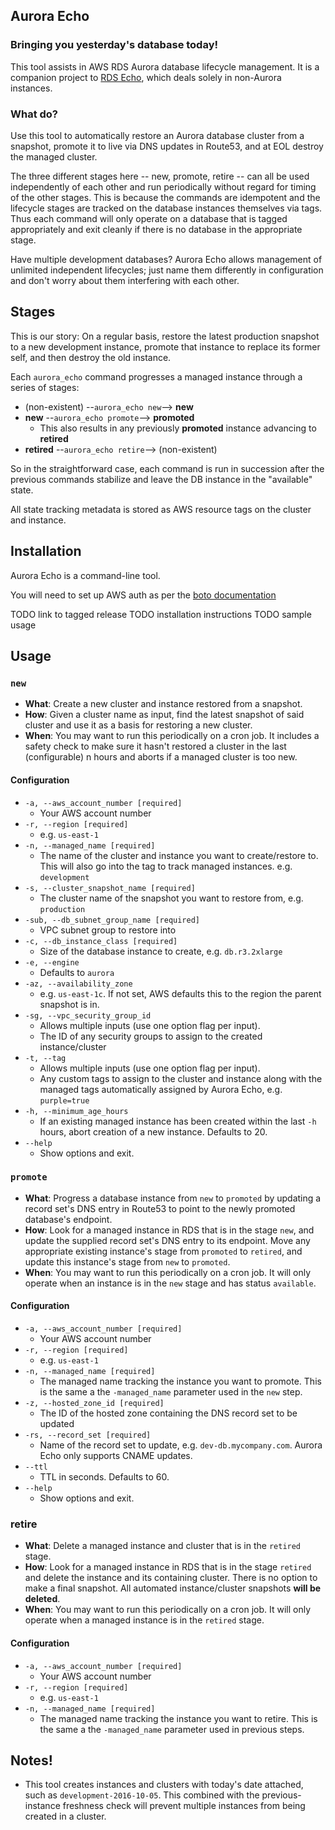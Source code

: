 
## Aurora Echo

### Bringing you yesterday's database today!
This tool assists in AWS RDS Aurora database lifecycle management. It is a companion project to [RDS Echo](https://github.com/blacklocus/rds-echo), which deals solely in non-Aurora instances.

### What do?
Use this tool to automatically restore an Aurora database cluster from a snapshot, promote it to live via DNS updates in Route53, and at EOL destroy the managed cluster.

The three different stages here -- new, promote, retire -- can all be used independently of each other and run periodically without regard for timing of the other stages. This is because the commands are idempotent and the lifecycle stages are tracked on the database instances themselves via tags.
Thus each command will only operate on a database that is tagged appropriately and exit cleanly if there is no database in the appropriate stage.

Have multiple development databases? Aurora Echo allows management of unlimited independent lifecycles; just name them differently in configuration and don't worry about them interfering with each other.

## Stages
This is our story: On a regular basis, restore the latest production snapshot to a new development instance, promote
that instance to replace its former self, and then destroy the old instance.

Each `aurora_echo` command progresses a managed instance through a series of stages:

  - (non-existent) --`aurora_echo new`-->     **new**
  - **new**   --`aurora_echo promote`--> **promoted**
    - This also results in any previously **promoted** instance advancing to **retired**
  - **retired**  --`aurora_echo retire`-->  (non-existent)

So in the straightforward case, each command is run in succession after the previous commands stabilize and leave the
DB instance in the "available" state.

All state tracking metadata is stored as AWS resource tags on the cluster and instance.


## Installation
Aurora Echo is a command-line tool.

You will need to set up AWS auth as per the [boto documentation](https://boto3.readthedocs.io/en/latest/guide/quickstart.html#configuration)

TODO link to tagged release
TODO installation instructions
TODO sample usage


## Usage

### `new`
- **What**: Create a new cluster and instance restored from a snapshot.
- **How**: Given a cluster name as input, find the latest snapshot of said cluster and use it as a basis for restoring a new cluster.
- **When**: You may want to run this periodically on a cron job. It includes a safety check to make sure it hasn't restored a cluster in the last (configurable) n hours and aborts if a managed cluster is too new.

#### Configuration
- `-a, --aws_account_number [required]`
  - Your AWS account number
- `-r, --region [required]`
  - e.g. `us-east-1`
- `-n, --managed_name [required]`
  - The name of the cluster and instance you want to create/restore to. This will also go into the tag to track managed instances. e.g. `development`
- `-s, --cluster_snapshot_name [required]`
  - The cluster name of the snapshot you want to restore from, e.g. `production`
- `-sub, --db_subnet_group_name [required]`
  - VPC subnet group to restore into
- `-c, --db_instance_class [required]`
  - Size of the database instance to create, e.g. `db.r3.2xlarge`
- `-e, --engine`
  - Defaults to `aurora`
- `-az, --availability_zone`
  - e.g. `us-east-1c`. If not set, AWS defaults this to the region the parent snapshot is in.
- `-sg, --vpc_security_group_id`
  - Allows multiple inputs (use one option flag per input).
  - The ID of any security groups to assign to the created instance/cluster
- `-t, --tag`
  - Allows multiple inputs (use one option flag per input).
  - Any custom tags to assign to the cluster and instance along with the managed tags automatically assigned by Aurora Echo, e.g. `purple=true`
- `-h, --minimum_age_hours`
  - If an existing managed instance has been created within the last `-h` hours, abort creation of a new instance. Defaults to 20.
- `--help`
  - Show options and exit.

### `promote`
- **What**: Progress a database instance from `new` to `promoted` by updating a record set's DNS entry in Route53 to point to the newly promoted database's endpoint.
- **How**: Look for a managed instance in RDS that is in the stage `new`, and update the supplied record set's DNS entry to its endpoint. Move any appropriate existing instance's stage from `promoted` to `retired`, and update this instance's stage from `new` to `promoted`.
- **When**: You may want to run this periodically on a cron job. It will only operate when an instance is in the `new` stage and has status `available`.

#### Configuration
- `-a, --aws_account_number [required]`
  - Your AWS account number
- `-r, --region [required]`
  - e.g. `us-east-1`
- `-n, --managed_name [required]`
  - The managed name tracking the instance you want to promote. This is the same a the `-managed_name` parameter used in the `new` step.
- `-z, --hosted_zone_id [required]`
  - The ID of the hosted zone containing the DNS record set to be updated
- `-rs, --record_set [required]`
  - Name of the record set to update, e.g. `dev-db.mycompany.com`. Aurora Echo only supports CNAME updates.
- `--ttl`
  - TTL in seconds. Defaults to 60.
- `--help`
  - Show options and exit.


### retire
- **What**: Delete a managed instance and cluster that is in the `retired` stage.
- **How**: Look for a managed instance in RDS that is in the stage `retired` and delete the instance and its containing cluster. There is no option to make a final snapshot. All automated instance/cluster snapshots **will be deleted**.
- **When**: You may want to run this periodically on a cron job. It will only operate when a managed instance is in the `retired` stage.

#### Configuration
- `-a, --aws_account_number [required]`
  - Your AWS account number
- `-r, --region [required]`
  - e.g. `us-east-1`
- `-n, --managed_name [required]`
  - The managed name tracking the instance you want to retire. This is the same a the `-managed_name` parameter used in previous steps.


## Notes!
- This tool creates instances and clusters with today's date attached, such as `development-2016-10-05`. This combined with the previous-instance freshness check will prevent multiple instances from being created in a cluster.

